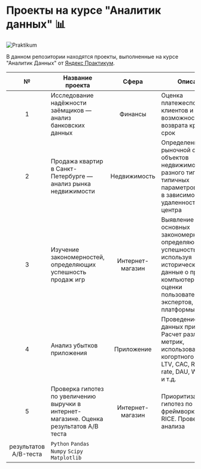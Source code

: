 # Проекты на курсе "Аналитик данных" 📊

![Praktikum][1]

В данном репозитории находятся проекты, выполненные на курсе "Аналитик Данных" от [Яндекс Практикум][2].

|№|Название проекта|Сфера|Описание|Стек|
|:-----:|-----|:-----:|-----|:-----:|
|1|Исследование надёжности заёмщиков — анализ банковских данных|Финансы|Оценка платежеспособности клиентов и их возможности возврата кредита в срок| `Python` `Pandas` |
|2|Продажа квартир в Санкт-Петербурге — анализ рынка недвижимости|Недвижимость|Определение рыночной стоимости объектов недвижимости разного типа, типичных параметров квартир, в зависимости от удаленности от центра| `Python` `Pandas` `Seaborn` `Matplotlib` |
|3|Изучение закономерностей, определяющих успешность продаж игр|Интернет-магазин|Выявление основных закономерностей, определяющих успешность игры, используя исторические данные о продажах компьютерных игр, оценки пользователей и экспертов, жанры и платформы| `Python` `Pandas` `Scipy` `Seaborn` `Matplotlib` |
|4|Анализ убытков приложения|Приложение|Проведение анализа данных приложения. Расчет различных метрик, использование когортного анализ: LTV, CAC, Retention rate, DAU, WAU, MAU и т.д.| `Python` `Pandas` `Numpy` `Matplotlib` |
|5|Проверка гипотез по увеличению выручки в интернет-магазине. Оценка результатов A/B теста|Интернет-магазин|Приоритизация гипотез по фреймворкам ICE и RICE. Проведение анализа
результатов A/B-теста| `Python` `Pandas` `Numpy` `Scipy` `Matplotlib` |

<!-- Links -->

[1]: https://it-news.online/wp-content/uploads/2023/04/f73322ed95450f64df7156706fc01091.jpg

[2]: https://practicum.yandex.ru/
